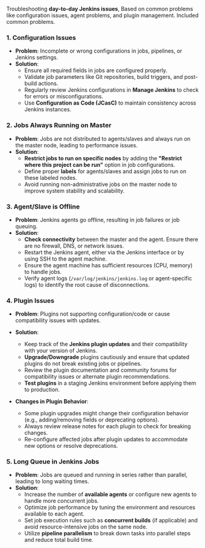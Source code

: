 Troubleshooting **day-to-day Jenkins issues**, Based on common problems like configuration issues, agent problems, and plugin management. Included common problems.

### 1. **Configuration Issues**
   - **Problem**: Incomplete or wrong configurations in jobs, pipelines, or Jenkins settings.
   - **Solution**:
     - Ensure all required fields in jobs are configured properly.
     - Validate job parameters like Git repositories, build triggers, and post-build actions.
     - Regularly review Jenkins configurations in **Manage Jenkins** to check for errors or misconfigurations.
     - Use **Configuration as Code (JCasC)** to maintain consistency across Jenkins instances.


### 2. **Jobs Always Running on Master**
   - **Problem**: Jobs are not distributed to agents/slaves and always run on the master node, leading to performance issues.
   - **Solution**:
     - **Restrict jobs to run on specific nodes** by adding the **"Restrict where this project can be run"** option in job configurations.
     - Define proper **labels** for agents/slaves and assign jobs to run on these labeled nodes.
     - Avoid running non-administrative jobs on the master node to improve system stability and scalability.

### 3. **Agent/Slave is Offline**
   - **Problem**: Jenkins agents go offline, resulting in job failures or job queuing.
   - **Solution**:
     - **Check connectivity** between the master and the agent. Ensure there are no firewall, DNS, or network issues.
     - Restart the Jenkins agent, either via the Jenkins interface or by using SSH to the agent machine.
     - Ensure the agent machine has sufficient resources (CPU, memory) to handle jobs.
     - Verify agent logs (`/var/log/jenkins/jenkins.log` or agent-specific logs) to identify the root cause of disconnections.

### 4. **Plugin Issues**
   - **Problem**: Plugins not supporting configuration/code or cause compatibility issues with updates.
   - **Solution**:
     - Keep track of the **Jenkins plugin updates** and their compatibility with your version of Jenkins.
     - **Upgrade/Downgrade** plugins cautiously and ensure that updated plugins do not break existing jobs or pipelines.
     - Review the plugin documentation and community forums for compatibility issues or alternate plugin recommendations.
     - **Test plugins** in a staging Jenkins environment before applying them to production.

   - **Changes in Plugin Behavior**:
     - Some plugin upgrades might change their configuration behavior (e.g., adding/removing fields or deprecating options).
     - Always review release notes for each plugin to check for breaking changes.
     - Re-configure affected jobs after plugin updates to accommodate new options or resolve deprecations.


### 5. **Long Queue in Jenkins Jobs**
   - **Problem**: Jobs are queued and running in series rather than parallel, leading to long waiting times.
   - **Solution**:
     - Increase the number of **available agents** or configure new agents to handle more concurrent jobs.
     - Optimize job performance by tuning the environment and resources available to each agent.
     - Set job execution rules such as **concurrent builds** (if applicable) and avoid resource-intensive jobs on the same node.
     - Utilize **pipeline parallelism** to break down tasks into parallel steps and reduce total build time.



